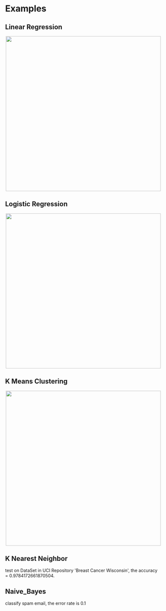 # Examples
## Linear Regression

<p align="center">
    <img src="https://github.com/JunStitch/ML/tree/master/module/Linear_Regression/linear_regression.png" width="500"\>
</p>

## Logistic Regression
<p align='center'>
    <img src="https://github.com/JunStitch/ML/tree/master/module/Logistic_Regression/logistic_regression.png" width="500"\>
</p>

  
## K Means Clustering
<p align='center'>
    <img src="https://github.com/JunStitch/ML/tree/master/module/K_Means_Clustering/kMeans.png" width="500"\>
</p>

## K Nearest Neighbor 
 test on DataSet in UCI Repository 'Breast Cancer Wisconsin', the accuracy = 0.9784172661870504.

## Naive_Bayes 
  classify spam email, the error rate is  0.1
